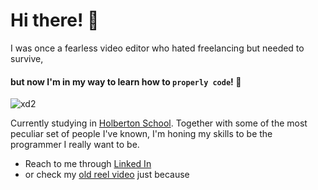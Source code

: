 # Hi there! 👋
I was once a fearless video editor who hated freelancing but needed to survive,
#### but now I'm in my way to learn how to `properly code`! 💃

![xd2](https://media.giphy.com/media/1C8bHHJturSx2/giphy.gif?cid=ecf05e47myvjihktn34ddwwoaxcdxu4gor9gmjw3pn31i5o6&rid=giphy.gif&ct=g)

Currently studying in [Holberton School](https://www.instagram.com/holbertonuy/?hl=en). Together with some of the most
peculiar set of people I've known, I'm honing my skills to be the programmer I really want to be. 

- Reach to me through [Linked In](https://www.linkedin.com/in/danielmilln/)
- or check my [old reel video](https://youtu.be/raE25f1Cw9g) just because

<!--
**Ksualboy/Ksualboy** is a ✨ _special_ ✨ repository because its `README.md` (this file) appears on your GitHub profile.

Here are some ideas to get you started:

- 🔭 I’m currently working on ...
- 🌱 I’m currently learning ...
- 👯 I’m looking to collaborate on ...
- 🤔 I’m looking for help with ...
- 💬 Ask me about ...
- 📫 How to reach me: ...
- 😄 Pronouns: ...
- ⚡ Fun fact: ...
-->
